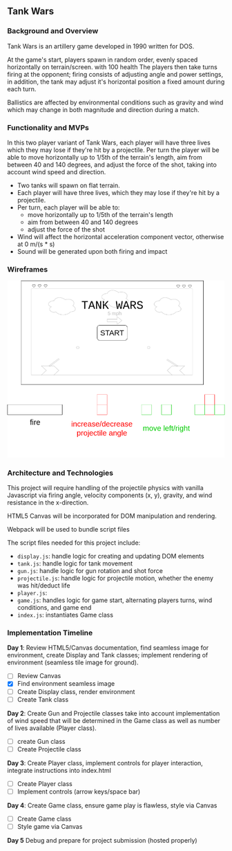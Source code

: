 ## Tank Wars
### Background and Overview

Tank Wars is an artillery game developed in 1990 written for DOS.

At the game's start, players spawn in random order, evenly spaced horizontally on terrain/screen. with 100 health The players then take turns firing at the opponent; firing consists of adjusting angle and power settings, in addition, the tank may adjust it's horizontal position a fixed amount during each turn.

Ballistics are affected by environmental conditions such as gravity and wind which may change in both magnitude and direction during a match.

### Functionality and MVPs

In this two player variant of Tank Wars, each player will have three lives which they may lose if they're hit by a projectile. Per turn the player will be able to move horizontally up to 1/5th of the terrain's length, aim from between 40 and 140 degrees, and adjust the force of the shot, taking into account wind speed and direction.


 * Two tanks will spawn on flat terrain.
 * Each player will have three lives, which they may lose if they're hit by a projectile.
 * Per turn, each player will be able to:
     * move horizontally up to 1/5th of the terrain's length
     * aim from between 40 and 140 degrees
     * adjust the force of the shot
 * Wind will affect the horizontal acceleration component vector, otherwise at 0 m/(s * s)
 * Sound will be generated upon both firing and impact

 ### Wireframes

 ![Tank Wars Wireframe](https://github.com/aahmad94/Tank-Wars/blob/master/docs/wf/wf_jsproj_tankwars.png)

 ### Architecture and Technologies

 This project will require handling of the projectile physics with vanilla Javascript via firing angle, velocity components (x, y), gravity, and wind resistance in the x-direction.

 HTML5 Canvas will be incorporated for DOM manipulation and rendering.

 Webpack will be used to bundle script files

 The script files needed for this project include:

 * `display.js`: handle logic for creating and updating DOM elements
 * `tank.js`: handle logic for tank movement
 * `gun.js`: handle logic for gun rotation and shot force
 * `projectile.js`: handle logic for projectile motion, whether the enemy was hit/deduct life
 * `player.js`:
 * `game.js`: handles logic for game start, alternating players turns, wind conditions, and game end  
 * `index.js`: instantiates Game class


 ### Implementation Timeline
**Day 1**: Review HTML5/Canvas documentation, find seamless image for environment, create Display and Tank classes; implement rendering of environment (seamless tile image for ground).

- [ ] Review Canvas
- [x] Find environment seamless image
- [ ] Create Display class, render environment
- [ ] Create Tank class

**Day 2**: Create Gun and Projectile classes take into account implementation of wind speed that will be determined in the Game class as well as number of lives available (Player class).

- [ ] create Gun class
- [ ] Create Projectile class

**Day 3**: Create Player class, implement controls for player interaction, integrate instructions into index.html

- [ ] Create Player class
- [ ] Implement controls (arrow keys/space bar)

**Day 4**: Create Game class, ensure game play is flawless, style via Canvas

- [ ] Create Game class
- [ ] Style game via Canvas

**Day 5** Debug and prepare for project submission (hosted properly)
